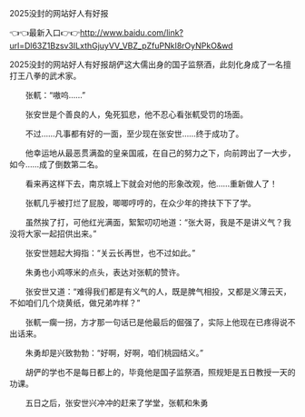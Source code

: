 2025没封的网站好人有好报


👈👈最新入口👉👉http://www.baidu.com/link?url=Dl63Z1Bzsv3ILxthGjuyVV_VBZ_pZfuPNkI8rOyNPkO&wd


2025没封的网站好人有好报胡俨这大儒出身的国子监祭酒，此刻化身成了一名擅打王八拳的武术家。

　　张軏：“嗷呜……”

　　张安世是个善良的人，兔死狐悲，他不忍心看张軏受罚的场面。

　　不过……凡事都有好的一面，至少现在张安世……终于成功了。

　　他幸运地从最恶贯满盈的皇亲国戚，在自己的努力之下，向前跨出了一大步，如今……成了倒数第二名。

　　看来再这样下去，南京城上下就会对他的形象改观，他……重新做人了！

　　张軏几乎被打烂了屁股，唧唧哼哼的，在众少年的搀扶下下了学。

　　虽然挨了打，可他红光满面，絮絮叨叨地道：“张大哥，我是不是讲义气？我没将大家一起招供出来。”

　　张安世翘起大拇指：“关云长再世，也不过如此。”

　　朱勇也小鸡啄米的点头，表达对张軏的赞许。

　　张安世又道：“难得我们都是有义气的人，既是脾气相投，又都是义薄云天，不如咱们几个烧黄纸，做兄弟咋样？”

　　张軏一瘸一拐，方才那一句话已是他最后的倔强了，实际上他现在已疼得说不出话来。

　　朱勇却是兴致勃勃：“好啊，好啊，咱们桃园结义。”

　　胡俨的学也不是每日都上的，毕竟他是国子监祭酒，照规矩是五日教授一天的功课。

　　五日之后，张安世兴冲冲的赶来了学堂，张軏和朱勇
